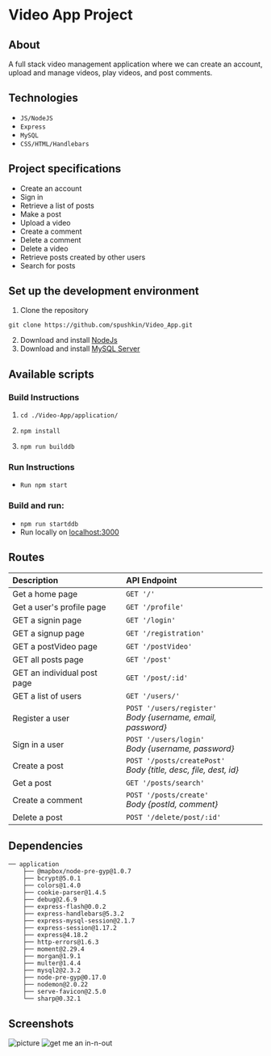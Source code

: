 # Video App Project

## About

A full stack video management application where we can create an account, upload and manage videos, play videos, and post comments.

## Technologies

- `JS/NodeJS`
- `Express`
- `MySQL`
- `CSS/HTML/Handlebars`

## Project specifications

- Create an account
- Sign in
- Retrieve a list of posts
- Make a post
- Upload a video
- Create a comment
- Delete a comment
- Delete a video
- Retrieve posts created by other users
- Search for posts

## Set up the development environment

1. Clone the repository

```
git clone https://github.com/spushkin/Video_App.git
```

2. Download and install [NodeJs](https://docs.npmjs.com/downloading-and-installing-node-js-and-npm)
3. Download and install [MySQL Server](https://dev.mysql.com/downloads/installer)

## Available scripts

### Build Instructions

1. `cd ./Video-App/application/`
2. `npm install`

3. `npm run builddb`

### Run Instructions

- `Run npm start`

### Build and run:

- `npm run startddb`
- Run locally on [localhost:3000](http://localhost:3000)

## Routes

| Description                 | API Endpoint                                                               |
| :-------------------------- | :------------------------------------------------------------------------- |
| Get a home page             | `GET '/'`                                                                  |
| Get a user's profile page   | `GET '/profile'`                                                           |
| GET a signin page           | `GET '/login'`                                                             |
| GET a signup page           | `GET '/registration'`                                                      |
| GET a postVideo page        | `GET '/postVideo'`                                                         |
| GET all posts page          | `GET '/post'`                                                              |
| GET an individual post page | `GET '/post/:id'`                                                          |
| GET a list of users         | `GET '/users/'`                                                            |
| Register a user             | `POST '/users/register'` <br><em>Body {username, email, password}</em>     |
| Sign in a user              | `POST '/users/login'` <br><em>Body {username, password}</em>               |
| Create a post               | `POST '/posts/createPost'` <br><em>Body {title, desc, file, dest, id}</em> |
| Get a post                  | `GET '/posts/search'`                                                      |
| Create a comment            | `POST '/posts/create'` <br><em>Body {postId, comment}</em>                 |
| Delete a post               | `POST '/delete/post/:id'`                                                  |

## Dependencies

```
── application
    ├── @mapbox/node-pre-gyp@1.0.7
    ├── bcrypt@5.0.1
    ├── colors@1.4.0
    ├── cookie-parser@1.4.5
    ├── debug@2.6.9
    ├── express-flash@0.0.2
    ├── express-handlebars@5.3.2
    ├── express-mysql-session@2.1.7
    ├── express-session@1.17.2
    ├── express@4.18.2
    ├── http-errors@1.6.3
    ├── moment@2.29.4
    ├── morgan@1.9.1
    ├── multer@1.4.4
    ├── mysql2@2.3.2
    ├── node-pre-gyp@0.17.0
    ├── nodemon@2.0.22
    ├── serve-favicon@2.5.0
    └── sharp@0.32.1
```

## Screenshots

<img width="auto" alt="picture" src="https://github.com/spushkin/Video_App/assets/42389366/e1bb5b8d-5750-4298-89b1-e09136054892">

<img width="auto" alt="get me an in-n-out" src="https://github.com/spushkin/Video_App/assets/42389366/b4ddeb94-6d81-4f15-904c-f1d12853da21">
